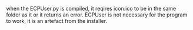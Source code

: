 when the ECPUser.py is compiled, it reqires icon.ico to be in the same folder as it or it returns an error.
ECPUser is not necessary for the program to work, it is an artefact from the installer.
